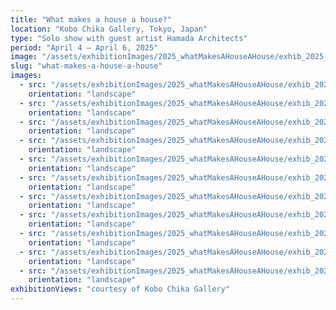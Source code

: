 ```yaml
---
title: "What makes a house a house?"
location: "Kobo Chika Gallery, Tokyo, Japan"
type: "Solo show with guest artist Hamada Architects"
period: "April 4 – April 6, 2025"
image: "/assets/exhibitionImages/2025_whatMakesAHouseAHouse/exhib_2025_whatMakesAHouseAHouse_1.jpg"
slug: "what-makes-a-house-a-house"
images:
  - src: "/assets/exhibitionImages/2025_whatMakesAHouseAHouse/exhib_2025_whatMakesAHouseAHouse_2.jpg"
    orientation: "landscape"
  - src: "/assets/exhibitionImages/2025_whatMakesAHouseAHouse/exhib_2025_whatMakesAHouseAHouse_1.jpg"
    orientation: "landscape"
  - src: "/assets/exhibitionImages/2025_whatMakesAHouseAHouse/exhib_2025_whatMakesAHouseAHouse_3.jpg"
    orientation: "landscape"
  - src: "/assets/exhibitionImages/2025_whatMakesAHouseAHouse/exhib_2025_whatMakesAHouseAHouse_4.jpg"
    orientation: "landscape"
  - src: "/assets/exhibitionImages/2025_whatMakesAHouseAHouse/exhib_2025_whatMakesAHouseAHouse_5.jpg"
    orientation: "landscape"
  - src: "/assets/exhibitionImages/2025_whatMakesAHouseAHouse/exhib_2025_whatMakesAHouseAHouse_6.jpg"
    orientation: "landscape"
  - src: "/assets/exhibitionImages/2025_whatMakesAHouseAHouse/exhib_2025_whatMakesAHouseAHouse_6.jpg"
    orientation: "landscape"
  - src: "/assets/exhibitionImages/2025_whatMakesAHouseAHouse/exhib_2025_whatMakesAHouseAHouse_7.jpg"
    orientation: "landscape"
  - src: "/assets/exhibitionImages/2025_whatMakesAHouseAHouse/exhib_2025_whatMakesAHouseAHouse_8.jpg"
    orientation: "landscape"
  - src: "/assets/exhibitionImages/2025_whatMakesAHouseAHouse/exhib_2025_whatMakesAHouseAHouse_9.jpg"
    orientation: "landscape"
  - src: "/assets/exhibitionImages/2025_whatMakesAHouseAHouse/exhib_2025_whatMakesAHouseAHouse_10.jpg"
    orientation: "landscape"
exhibitionViews: "courtesy of Kobo Chika Gallery"
---
```


